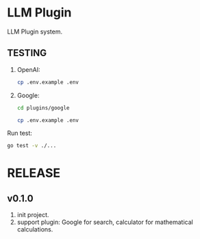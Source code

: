 # LLM Plugin

LLM Plugin system.


## TESTING

1. OpenAI:
   ```bash
   cp .env.example .env
   ```

2. Google:
   ```bash
   cd plugins/google

   cp .env.example .env
   ```


Run test:

```bash
go test -v ./...
```


# RELEASE

## v0.1.0

1. init project.
2. support plugin: Google for search, calculator for mathematical calculations.